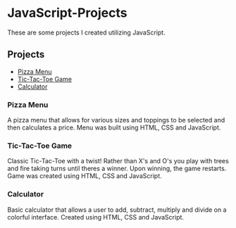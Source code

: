 # JavaScript-Projects

These are some projects I created utilizing JavaScript.

## Projects

* [Pizza Menu](https://github.com/pbanks74/JavaScript-Projects/blob/main/Pizza_Project/Pizza.html)
* [Tic-Tac-Toe Game](https://github.com/pbanks74/JavaScript-Projects/blob/main/TicTacToe/TicTacToe.html)
* [Calculator](https://github.com/pbanks74/JavaScript-Projects/blob/main/Calculator/calculator.html)

### Pizza Menu
A pizza menu that allows for various sizes and toppings to be selected and then calculates a price. Menu was built using HTML, CSS and JavaScript.

### Tic-Tac-Toe Game
Classic Tic-Tac-Toe with a twist! Rather than X's and O's you play with trees and fire taking turns until theres a winner. Upon winning, the game restarts. Game was created using HTML, CSS and JavaScript.

### Calculator
Basic calculator that allows a user to add, subtract, multiply and divide on a colorful interface. Created using HTML, CSS and JavaScript.


